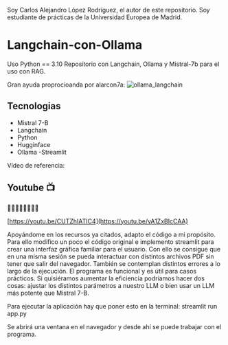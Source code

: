 Soy Carlos Alejandro López Rodríguez, el autor de este repositorio. Soy estudiante de prácticas de la Universidad Europea de Madrid. 

# Langchain-con-Ollama
Uso Python == 3.10
Repositorio con Langchain, Ollama y Mistral-7b para el uso con RAG. 

Gran ayuda proprocioanda por alarcon7a:
![ollama_langchain](https://github.com/alarcon7a/Langchain-con-Ollama/)


## Tecnologias

- Mistral 7-B
- Langchain
- Python
- Hugginface
- Ollama
-Streamlit


Vídeo de referencia:

## Youtube 📺
🔽🔽🔽🔽🔽🔽🔽🔽 

[https://youtu.be/CUTZhIATIC4](https://youtu.be/vA1ZxBIcCAA)

Apoyándome en los recursos ya citados, adapto el código a mi propósito. Para ello modifico un poco el código original e implemento streamlit para crear una interfaz gráfica familiar para el usuario. Con ello se consigue que en una misma sesión se pueda interactuar con distintos archivos PDF sin tener que salir del navegador. También se contemplan distintos errores a lo largo de la ejecución. El programa es funcional y es útil para casos prácticos. Si quisiéramos aumentar la eficiencia podríamos hacer dos cosas: ajustar los distintos parámetros a nuestro LLM o bien usar un LLM más potente que Mistral 7-B. 

Para ejecutar la aplicación hay que poner esto en la terminal: streamlit run app.py

Se abrirá una ventana en el navegador y desde ahí se puede trabajar con el programa. 
